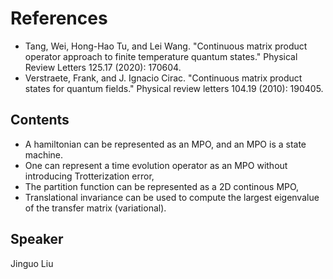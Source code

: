 # References

* Tang, Wei, Hong-Hao Tu, and Lei Wang. "Continuous matrix product operator approach to finite temperature quantum states." Physical Review Letters 125.17 (2020): 170604.
* Verstraete, Frank, and J. Ignacio Cirac. "Continuous matrix product states for quantum fields." Physical review letters 104.19 (2010): 190405.

## Contents
* A hamiltonian can be represented as an MPO, and an MPO is a state machine.
* One can represent a time evolution operator as an MPO without introducing Trotterization error,
* The partition function can be represented as a 2D continous MPO,
* Translational invariance can be used to compute the largest eigenvalue of the transfer matrix (variational).

## Speaker
Jinguo Liu
